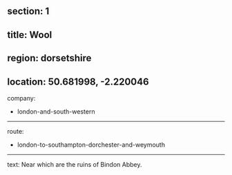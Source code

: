 ﻿section: 1
----
title: Wool
----
region: dorsetshire
----
location: 50.681998, -2.220046
----
company:
- london-and-south-western
----
route:
- london-to-southampton-dorchester-and-weymouth
----
text: Near which are the ruins of Bindon Abbey.
